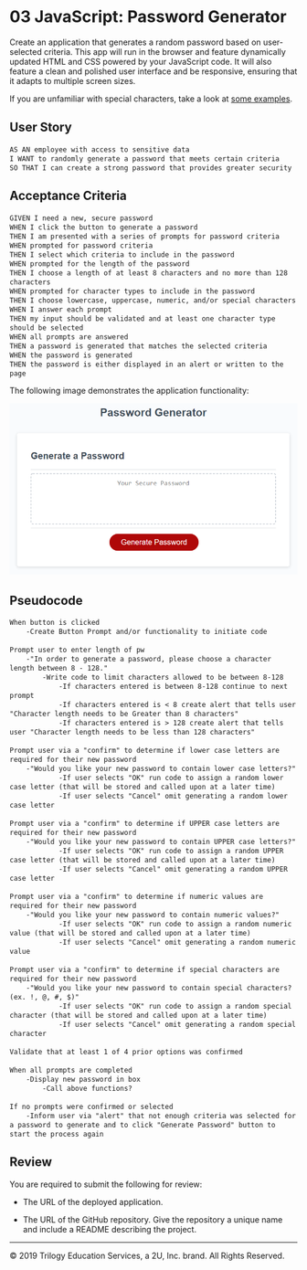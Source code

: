 # 03 JavaScript: Password Generator

Create an application that generates a random password based on user-selected criteria. This app will run in the browser and feature dynamically updated HTML and CSS powered by your JavaScript code. It will also feature a clean and polished user interface and be responsive, ensuring that it adapts to multiple screen sizes.

If you are unfamiliar with special characters, take a look at [some examples](https://www.owasp.org/index.php/Password_special_characters).

## User Story

```
AS AN employee with access to sensitive data
I WANT to randomly generate a password that meets certain criteria
SO THAT I can create a strong password that provides greater security
```

## Acceptance Criteria

```
GIVEN I need a new, secure password
WHEN I click the button to generate a password
THEN I am presented with a series of prompts for password criteria
WHEN prompted for password criteria
THEN I select which criteria to include in the password
WHEN prompted for the length of the password
THEN I choose a length of at least 8 characters and no more than 128 characters
WHEN prompted for character types to include in the password
THEN I choose lowercase, uppercase, numeric, and/or special characters
WHEN I answer each prompt
THEN my input should be validated and at least one character type should be selected
WHEN all prompts are answered
THEN a password is generated that matches the selected criteria
WHEN the password is generated
THEN the password is either displayed in an alert or written to the page
```

The following image demonstrates the application functionality:

![password generator demo](./Assets/03-javascript-homework-demo.png)

## Pseudocode
```
When button is clicked
    -Create Button Prompt and/or functionality to initiate code
    
Prompt user to enter length of pw
    -"In order to generate a password, please choose a character length between 8 - 128."
        -Write code to limit characters allowed to be between 8-128
            -If characters entered is between 8-128 continue to next prompt
            -If characters entered is < 8 create alert that tells user "Character length needs to be Greater than 8 characters"
            -If characters entered is > 128 create alert that tells user "Character length needs to be less than 128 characters"

Prompt user via a "confirm" to determine if lower case letters are required for their new password
    -"Would you like your new password to contain lower case letters?"
            -If user selects "OK" run code to assign a random lower case letter (that will be stored and called upon at a later time)
            -If user selects "Cancel" omit generating a random lower case letter

Prompt user via a "confirm" to determine if UPPER case letters are required for their new password
    -"Would you like your new password to contain UPPER case letters?"
            -If user selects "OK" run code to assign a random UPPER case letter (that will be stored and called upon at a later time)
            -If user selects "Cancel" omit generating a random UPPER case letter

Prompt user via a "confirm" to determine if numeric values are required for their new password
    -"Would you like your new password to contain numeric values?"
            -If user selects "OK" run code to assign a random numeric value (that will be stored and called upon at a later time)
            -If user selects "Cancel" omit generating a random numeric value

Prompt user via a "confirm" to determine if special characters are required for their new password
    -"Would you like your new password to contain special characters? (ex. !, @, #, $)"
            -If user selects "OK" run code to assign a random special character (that will be stored and called upon at a later time)
            -If user selects "Cancel" omit generating a random special character

Validate that at least 1 of 4 prior options was confirmed

When all prompts are completed
    -Display new password in box
        -Call above functions?

If no prompts were confirmed or selected
    -Inform user via "alert" that not enough criteria was selected for a password to generate and to click "Generate Password" button to start the process again
```

## Review

You are required to submit the following for review:

* The URL of the deployed application.

* The URL of the GitHub repository. Give the repository a unique name and include a README describing the project.

- - -
© 2019 Trilogy Education Services, a 2U, Inc. brand. All Rights Reserved.
